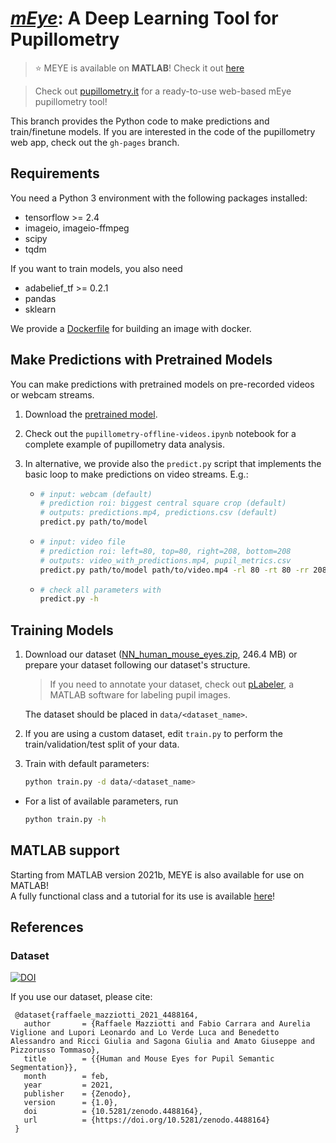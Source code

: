 # [*mEye*](https://www.pupillometry.it): A Deep Learning Tool for Pupillometry

> ⭐ MEYE is available on **MATLAB**! Check it out [here](MATLAB\README.md)

> Check out [pupillometry.it](https://www.pupillometry.it) for a ready-to-use web-based mEye pupillometry tool!

This branch provides the Python code to make predictions and train/finetune models.
If you are interested in the code of the pupillometry web app, check out the `gh-pages` branch.

## Requirements
You need a Python 3 environment with the following packages installed:

  - tensorflow >= 2.4
  - imageio, imageio-ffmpeg
  - scipy  
  - tqdm

If you want to train models, you also need 

  - adabelief_tf >= 0.2.1
  - pandas
  - sklearn

We provide a [Dockerfile](./Dockerfile) for building an image with docker.

## Make Predictions with Pretrained Models

You can make predictions with pretrained models on pre-recorded videos or webcam streams. 

  1. Download the [pretrained model](https://github.com/fabiocarrara/meye/releases/download/v0.1/meye-segmentation_i128_s4_c1_f16_g1_a-relu.hdf5).
  2. Check out the `pupillometry-offline-videos.ipynb` notebook for a complete example of pupillometry data analysis.
  3. In alternative, we provide also the `predict.py` script that implements the basic loop to make predictions on video streams. E.g.:

       - ```bash
         # input: webcam (default)
         # prediction roi: biggest central square crop (default)
         # outputs: predictions.mp4, predictions.csv (default)
         predict.py path/to/model
         ```
     
       - ```bash
         # input: video file
         # prediction roi: left=80, top=80, right=208, bottom=208
         # outputs: video_with_predictions.mp4, pupil_metrics.csv
         predict.py path/to/model path/to/video.mp4 -rl 80 -rt 80 -rr 208 -rb 208 -ov video_with_predictions.mp4 -oc pupil_metrics.csv
         ```
       - ```bash
         # check all parameters with
         predict.py -h
         ```
    
## Training Models

  1. Download our dataset ([NN_human_mouse_eyes.zip](https://doi.org/10.5281/zenodo.4488164), 246.4 MB) or prepare your dataset following our dataset's structure.
     > If you need to annotate your dataset, check out [pLabeler](https://github.com/LeonardoLupori/pLabeler), a MATLAB software for labeling pupil images.
     
     The dataset should be placed in `data/<dataset_name>`.
     
  2. If you are using a custom dataset, edit `train.py` to perform the train/validation/test split of your data.
     
  3. Train with default parameters:
     ```bash
     python train.py -d data/<dataset_name>
     ```
     
  - For a list of available parameters, run
    ```bash
    python train.py -h
    ```

## MATLAB support
Starting from MATLAB version 2021b, MEYE is also available for use on MATLAB!  
A fully functional class and a tutorial for its use is available [here](MATLAB\README.md)!


## References

### Dataset
 [![DOI](https://zenodo.org/badge/DOI/10.5281/zenodo.4488164.svg)](https://doi.org/10.5281/zenodo.4488164)

If you use our dataset, please cite:

     @dataset{raffaele_mazziotti_2021_4488164,
       author       = {Raffaele Mazziotti and Fabio Carrara and Aurelia Viglione and Lupori Leonardo and Lo Verde Luca and Benedetto Alessandro and Ricci Giulia and Sagona Giulia and Amato Giuseppe and Pizzorusso Tommaso},
       title        = {{Human and Mouse Eyes for Pupil Semantic Segmentation}},
       month        = feb,
       year         = 2021,
       publisher    = {Zenodo},
       version      = {1.0},
       doi          = {10.5281/zenodo.4488164},
       url          = {https://doi.org/10.5281/zenodo.4488164}
     }
